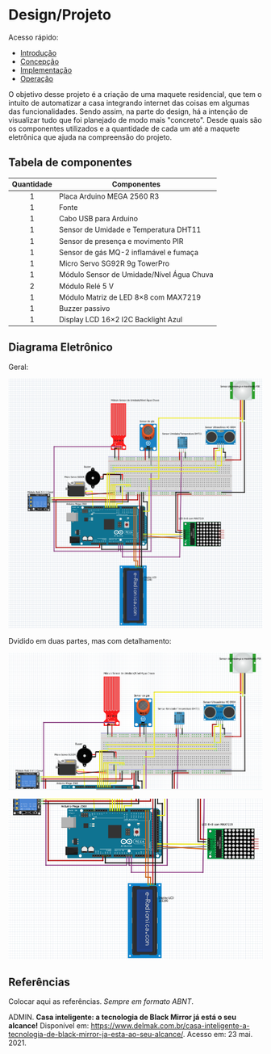 # Design/Projeto

Acesso rápido: 
  - [Introdução](./introdução.md)
  - [Concepção](./concepção.md)
  - [Implementação](./implementação.md)
  - [Operação](./operação.md)

O objetivo  desse projeto é a criação de uma maquete residencial, que tem o intuito de automatizar a casa integrando internet das coisas em algumas das funcionalidades. Sendo assim, na parte do design, há a intenção de visualizar tudo que foi planejado de modo mais "concreto". Desde quais são os componentes utilizados e a quantidade de cada um até a maquete eletrônica que ajuda na compreensão do projeto.

## Tabela de componentes

Quantidade  | Componentes
:---------:   | ------
1           | Placa Arduino MEGA 2560 R3
1           | Fonte
1           | Cabo USB para Arduino
1           | Sensor de Umidade e Temperatura DHT11
1           | Sensor de presença e movimento PIR
1           | Sensor de gás MQ-2 inflamável e fumaça
1           | Micro Servo SG92R 9g TowerPro
1           | Módulo Sensor de Umidade/Nível Água Chuva
2           | Módulo Relé 5 V 
1           | Módulo Matriz de LED 8×8 com MAX7219
1           | Buzzer passivo
1           | Display LCD 16×2 I2C Backlight Azul

## Diagrama Eletrônico

Geral:

![Diagrama](https://github.com/thaislisatchok/Projeto-Integrador-II/blob/main/frittizin.png)

Dvidido em duas partes, mas  com detalhamento:

![Diagrama](https://github.com/thaislisatchok/Projeto-Integrador-II/blob/main/fritzing1.png)

![Diagrama](https://github.com/thaislisatchok/Projeto-Integrador-II/blob/main/fritzing2.png)


## Referências

Colocar aqui as referências. _Sempre em formato ABNT_.

ADMIN. **Casa inteligente: a tecnologia de Black Mirror já está o seu alcance!** Disponível em: <https://www.delmak.com.br/casa-inteligente-a-tecnologia-de-black-mirror-ja-esta-ao-seu-alcance/>. Acesso em: 23 mai. 2021.


